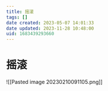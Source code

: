```yaml
---
title: 摇滚
tags: []
date created: 2023-05-07 14:01:33
date updated: 2023-11-28 10:48:00
uid: 1683439293660
---
```


# 摇滚

![[Pasted image 20230210091105.png]]
